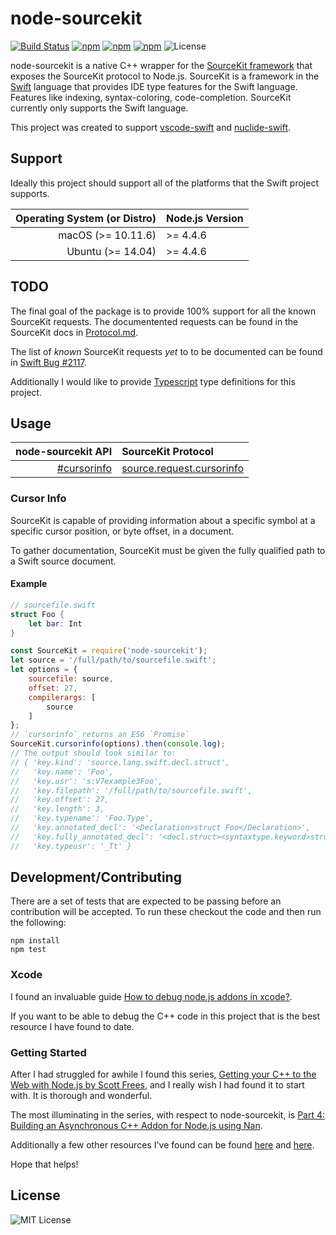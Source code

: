 # node-sourcekit

[![Build Status](https://travis-ci.org/RLovelett/node-sourcekit.svg)](https://travis-ci.org/RLovelett/node-sourcekit)
[![npm](https://img.shields.io/npm/v/node-sourcekit.svg?maxAge=2592000?style=flat-square)](https://www.npmjs.com/package/node-sourcekit)
[![npm](https://img.shields.io/npm/dt/node-sourcekit.svg?maxAge=2592000?style=flat-square)](https://www.npmjs.com/package/node-sourcekit)
[![npm](https://img.shields.io/npm/dm/node-sourcekit.svg?maxAge=2592000?style=flat-square)](https://www.npmjs.com/package/node-sourcekit)
![License](https://img.shields.io/github/license/RLovelett/node-sourcekit.svg?style=flat-square)

node-sourcekit is a native C++ wrapper for the [SourceKit framework](https://github.com/apple/swift/tree/48bfec49fb4e97584caaa409a99fac48d47de6b0/tools/SourceKit)
that exposes the SourceKit protocol to Node.js. SourceKit is a framework in the
[Swift](https://swift.org) language that provides IDE type features for the Swift
language. Features like indexing, syntax-coloring, code-completion. SourceKit currently only
supports the Swift language.

This project was created to support [vscode-swift](https://github.com/RLovelett/vscode-swift) and [nuclide-swift](https://github.com/facebook/nuclide/tree/master/pkg/nuclide-swift).

## Support

Ideally this project should support all of the platforms that the Swift project supports.

| Operating System (or Distro) | Node.js Version |
| -------------:|:------------|
| macOS (>= 10.11.6) | >= 4.4.6  |
| Ubuntu (>= 14.04) | >= 4.4.6  |

## TODO

The final goal of the package is to provide 100% support for all the known SourceKit
requests. The documentented requests can be found in the SourceKit docs in
[Protocol.md](https://github.com/apple/swift/blob/master/tools/SourceKit/docs/Protocol.md).

The list of _known_ SourceKit requests _yet_ to to be documented can be found in
[Swift Bug #2117](https://bugs.swift.org/browse/SR-2117).

Additionally I would like to provide [Typescript](https://www.typescriptlang.org) type definitions for this project.

## Usage

| node-sourcekit API | SourceKit Protocol |
| -------------:|:------------|
| [#cursorinfo](#cursor-info) | [source.request.cursorinfo](https://github.com/apple/swift/blob/master/tools/SourceKit/docs/Protocol.md#cursor-info) |

### Cursor Info

SourceKit is capable of providing information about a specific symbol at a specific
cursor position, or byte offset, in a document.

To gather documentation, SourceKit must be given the fully qualified path to a Swift
source document.

#### Example

```swift
// sourcefile.swift
struct Foo {
    let bar: Int
}
```

```javascript
const SourceKit = require('node-sourcekit');
let source = '/full/path/to/sourcefile.swift';
let options = {
    sourcefile: source,
    offset: 27,
    compilerargs: [
        source
    ]
};
// `cursorinfo` returns an ES6 `Promise`
SourceKit.cursorinfo(options).then(console.log);
// The output should look similar to:
// { 'key.kind': 'source.lang.swift.decl.struct',
//   'key.name': 'Foo',
//   'key.usr': 's:V7example3Foo',
//   'key.filepath': '/full/path/to/sourcefile.swift',
//   'key.offset': 27,
//   'key.length': 3,
//   'key.typename': 'Foo.Type',
//   'key.annotated_decl': '<Declaration>struct Foo</Declaration>',
//   'key.fully_annotated_decl': '<decl.struct><syntaxtype.keyword>struct</syntaxtype.keyword> <decl.name>Foo</decl.name></decl.struct>',
//   'key.typeusr': '_Tt' }
```

## Development/Contributing

There are a set of tests that are expected to be passing before an contribution will
be accepted. To run these checkout the code and then run the following:

```
npm install
npm test
```

### Xcode

I found an invaluable guide [How to debug node.js addons in xcode?](https://github.com/anvaka/how-to-debug-node-js-addons).

If you want to be able to debug the C++ code in this project that is the best resource
I have found to date.

### Getting Started

After I had struggled for awhile I found this series,
[Getting your C++ to the Web with Node.js by Scott Frees](https://blog.scottfrees.com/getting-your-c-to-the-web-with-node-js),
and I really wish I had found it to start with. It is thorough and wonderful.

The most illuminating in the series, with respect to node-sourcekit, is
[Part 4: Building an Asynchronous C++ Addon for Node.js using Nan](https://blog.scottfrees.com/building-an-asynchronous-c-addon-for-node-js-using-nan).

Additionally a few other resources I've found can be found
[here](https://gist.github.com/dmh2000/9519489)
and
[here](https://github.com/paulhauner/example-async-node-addon).

Hope that helps!

## License

![MIT License](https://img.shields.io/github/license/RLovelett/node-sourcekit.svg?style=flat-square)
